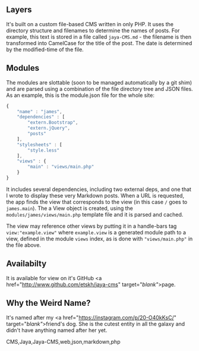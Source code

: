 
## Layers

It's built on a custom file-based CMS written in only PHP. It uses the directory structure and filenames to determine the names of posts. For example, this text is stored in a file called `jaya-CMS.md` - the filename is then transformed into CamelCase for the title of the post. The date is determined by the modified-time of the file.

## Modules

The modules are slottable (soon to be managed automatically by a git shim) and are parsed using a combination of the file directory tree and JSON files. As an example, this is the module.json file for the whole site:

```javascript
{
	"name" : "james",
	"dependencies" : [
		"extern.Bootstrap",
		"extern.jQuery",
		"posts"
	],
	"stylesheets" : [
		"style.less"
	],
	"views" : {
		"main" : "views/main.php"
	}
}
```

It includes several dependencies, including two external deps, and one that I wrote to display these very Markdown posts. When a URL is requested, the app finds the view that corresponds to the view (in this case `/` goes to `james.main`). The a View object is created, using the `modules/james/views/main.php` template file and it is parsed and cached.

The view may reference other views by putting it in a handle-bars tag `view:"example.view"` where `example.view` is a generated module path to a view, defined in the module `views` index, as is done with `"views/main.php"` in the file above.

## Availabilty

It is available for view on it's GitHub <a href="http://www.github.com/etskh/jaya-cms" target="_blank"_>page</a>.

## Why the Weird Name?

It's named after my <a href="https://instagram.com/p/20-O40kKsC/" target="_blank"_>friend's dog</a>. She is the cutest entity in all the galaxy and didn't have anything named after her yet.

<div class="tags">CMS,Jaya,Jaya-CMS,web,json,markdown,php</div>

